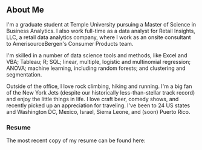 ## About Me

I'm a graduate student at Temple University pursuing a Master of Science in Business Analytics. I also work full-time as a data analyst for Retail Insights, LLC, a retail data analytics company, where I work as an onsite consultant to AmerisourceBergen's Consumer Products team. 

I'm skilled in a number of data science tools and methods, like Excel and VBA; Tableau; R; SQL; linear, multiple, logistic and multinomial regression; ANOVA; machine learning, including random forests; and clustering and segmentation.

Outside of the office, I love rock climbing, hiking and running. I'm a big fan of the New York Jets (despite our historically less-than-stellar track record) and enjoy the little things in life. I love craft beer, comedy shows, and recently picked up an appreciation for traveling. I've been to 24 US states and Washington DC, Mexico, Israel, Sierra Leone, and (soon) Puerto Rico.

### Resume

The most recent copy of my resume can be found here:

